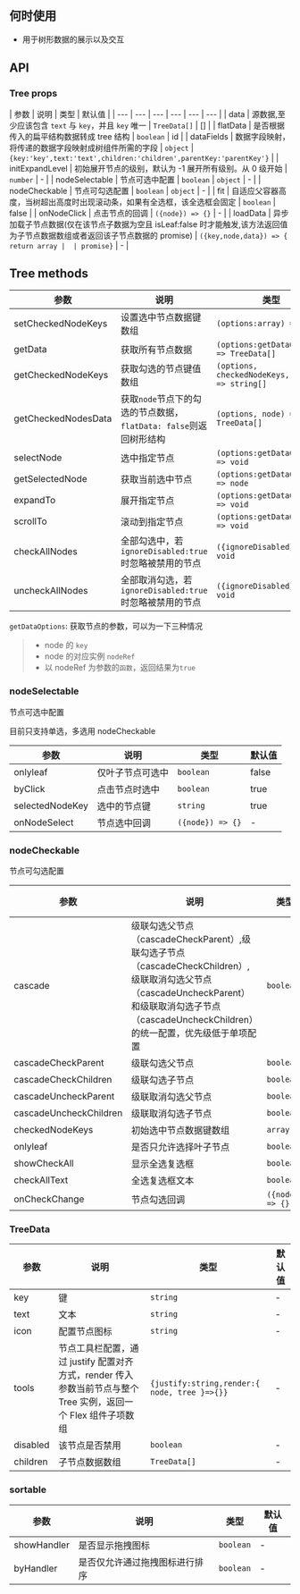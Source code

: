 ## 何时使用

- 用于树形数据的展示以及交互

## API

### Tree props

| 参数 | 说明 | 类型 | 默认值 |
| --- | --- | --- | --- | --- | --- |
| data | 源数据,至少应该包含 `text` 与 `key`，并且 `key` 唯一 | `TreeData[]` | [] |
| flatData | 是否根据传入的扁平结构数据转成 tree 结构 | `boolean` | id |
| dataFields | 数据字段映射，将传递的数据字段映射成树组件所需的字段 | `object` | `{key:'key',text:'text',children:'children',parentKey:'parentKey'}` |
| initExpandLevel | 初始展开节点的级别，默认为 -1 展开所有级别。从 0 级开始 | `number` | - |
| nodeSelectable | 节点可选中配置 | `boolean` \| `object` | - |
| nodeCheckable | 节点可勾选配置 | `boolean` \| `object` | - |
| fit | 自适应父容器高度，当树超出高度时出现滚动条，如果有全选框，该全选框会固定 | `boolean` | false |
| onNodeClick | 点击节点的回调 | `({node}) => {}` | - |
| loadData | 异步加载子节点数据(仅在该节点子数据为空且 isLeaf:false 时才能触发,该方法返回值为子节点数据数组或者返回该子节点数据的 promise) | `({key,node,data}) => { return array |  | promise}` | - |

## Tree methods

| 参数 | 说明 | 类型 | 默认值 |
| --- | --- | --- | --- |
| setCheckedNodeKeys | 设置选中节点数据键数组 | `(options:array) => void` | - |
| getData | 获取所有节点数据 | `(options:getDataOptions) => TreeData[]` | - |
| getCheckedNodeKeys | 获取勾选的节点键值数组 | `(options, checkedNodeKeys, node ) => string[]` | - |
| getCheckedNodesData | 获取`node`节点下的勾选的节点数据，`flatData: false`则返回树形结构 | `(options, node) => TreeData[]` | `({flatData: false}, this) => []` |
| selectNode | 选中指定节点 | `(options:getDataOptions) => void` | - |
| getSelectedNode | 获取当前选中节点 | `(options:getDataOptions) => node` | - |
| expandTo | 展开指定节点 | `(options:getDataOptions) => void` | - |
| scrollTo | 滚动到指定节点 | `(options:getDataOptions) => void` | - |
| checkAllNodes | 全部勾选中，若`ignoreDisabled:true`时忽略被禁用的节点 | `({ignoreDisabled}) => void` | - |
| uncheckAllNodes | 全部取消勾选，若`ignoreDisabled:true`时忽略被禁用的节点 | `({ignoreDisabled}) => void` | - |

`getDataOptions`: 获取节点的参数，可以为一下三种情况

> - node 的 `key`
> - node 的对应实例 `nodeRef`
> - 以 nodeRef 为参数的`函数`，返回结果为`true`

### nodeSelectable

节点可选中配置

目前只支持单选，多选用 nodeCheckable

| 参数            | 说明             | 类型             | 默认值 |
| --------------- | ---------------- | ---------------- | ------ |
| onlyleaf        | 仅叶子节点可选中 | `boolean`        | false  |
| byClick         | 点击节点时选中   | `boolean`        | true   |
| selectedNodeKey | 选中的节点键     | `string`         | true   |
| onNodeSelect    | 节点选中回调     | `({node}) => {}` | -      |

### nodeCheckable

节点可勾选配置

| 参数 | 说明 | 类型 | 默认值 |
| --- | --- | --- | --- |
| cascade | 级联勾选父节点（cascadeCheckParent）,级联勾选子节点（cascadeCheckChildren）,级联取消勾选父节点（cascadeUncheckParent）和级联取消勾选子节点（cascadeUncheckChildren）的统一配置，优先级低于单项配置 | `boolean` | false |
| cascadeCheckParent | 级联勾选父节点 | `boolean` | true |
| cascadeCheckChildren | 级联勾选子节点 | `boolean` | true |
| cascadeUncheckParent | 级联取消勾选父节点 | `boolean` | true |
| cascadeUncheckChildren | 级联取消勾选子节点 | `boolean` | true |
| checkedNodeKeys | 初始选中节点数据键数组 | `array` | - |
| onlyleaf | 是否只允许选择叶子节点 | `boolean` | false |
| showCheckAll | 显示全选复选框 | `boolean` | false |
| checkAllText | 全选复选框文本 | `boolean` | 全选 |
| onCheckChange | 节点勾选回调 | `({node}) => {}` | - |

### TreeData

| 参数 | 说明 | 类型 | 默认值 |
| --- | --- | --- | --- |
| key | 键 | `string` | - |
| text | 文本 | `string` | - |
| icon | 配置节点图标 | `string` | - |
| tools | 节点工具栏配置，通过 justify 配置对齐方式，render 传入参数当前节点与整个 Tree 实例，返回一个 Flex 组件子项数组 | `{justify:string,render:{ node, tree }=>{}}` | - |
| disabled | 该节点是否禁用 | `boolean` | - |
| children | 子节点数据数组 | `TreeData[]` | - |

### sortable

| 参数        | 说明                           | 类型      | 默认值 |
| ----------- | ------------------------------ | --------- | ------ |
| showHandler | 是否显示拖拽图标               | `boolean` | -      |
| byHandler   | 是否仅允许通过拖拽图标进行排序 | `boolean` | -      |
